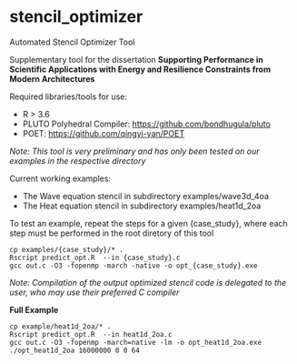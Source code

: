 # stencil_optimizer
Automated Stencil Optimizer Tool

Supplementary tool for the dissertation **Supporting Performance in Scientific Applications with Energy and Resilience Constraints from Modern Architectures**

Required libraries/tools for use:
 * R > 3.6 
 * PLUTO Polyhedral Compiler: https://github.com/bondhugula/pluto
 * POET: https://github.com/qingyi-yan/POET

 _Note: This tool is very preliminary and has only been tested on our examples in the respective directory_

 Current working examples:
  * The Wave equation stencil in subdirectory examples/wave3d\_4oa
  * The Heat equation stencil in subdirectory examples/heat1d\_2oa

To test an example, repeat the steps for a given {case\_study}, where each step must be performed in the root diretory of this tool

```
cp examples/{case_study}/* .
Rscript predict_opt.R  --in {case_study}.c
gcc out.c -O3 -fopenmp -march -native -o opt_{case_study}.exe
```

_Note: Compilation of the output optimized stencil code is delegated to the user, who may use their preferred C compiler_
 
**Full Example**

```
cp example/heat1d_2oa/* .
Rscript predict_opt.R  --in heat1d_2oa.c
gcc out.c -O3 -fopenmp -march=native -lm -o opt_heat1d_2oa.exe
./opt_heat1d_2oa 16000000 0 0 64
```

